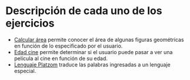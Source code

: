 # Descripción de cada uno de los ejercicios

- [Calcular área][1] permite conocer el área de algunas figuras geométricas en función de lo especificado por el usuario.
- [Edad cine][2] permite determinar si el usuario puede pasar a ver una película al cine en función de su edad.
- [Lenguaje Platzom][3] traduce las palabras ingresadas a un lenguaje especial.

[1]:https://github.com/hctramprn/fundamentos-js/tree/master/calcularArea
[2]:https://github.com/hctramprn/fundamentos-js/tree/master/edadCine
[3]:https://github.com/hctramprn/fundamentos-js/tree/master/platzomLang
